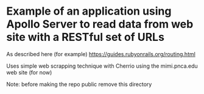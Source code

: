# Example of an application using Apollo Server to read data from web site with a RESTful set of URLs

As described here (for example) https://guides.rubyonrails.org/routing.html

Uses simple web scrapping technique with Cherrio using the mimi.pnca.edu web site (for now)

Note: before making the repo public remove this directory

